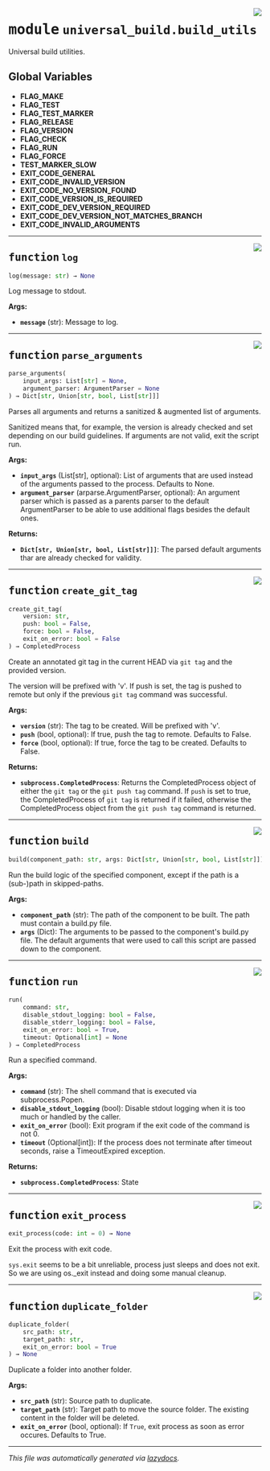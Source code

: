 <!-- markdownlint-disable -->

<a href="https://github.com/ml-tooling/universal-build/blob/main/src/universal_build/build_utils.py#L0"><img align="right" style="float:right;" src="https://img.shields.io/badge/-source-cccccc?style=flat-square"></a>

# <kbd>module</kbd> `universal_build.build_utils`
Universal build utilities. 

**Global Variables**
---------------
- **FLAG_MAKE**
- **FLAG_TEST**
- **FLAG_TEST_MARKER**
- **FLAG_RELEASE**
- **FLAG_VERSION**
- **FLAG_CHECK**
- **FLAG_RUN**
- **FLAG_FORCE**
- **TEST_MARKER_SLOW**
- **EXIT_CODE_GENERAL**
- **EXIT_CODE_INVALID_VERSION**
- **EXIT_CODE_NO_VERSION_FOUND**
- **EXIT_CODE_VERSION_IS_REQUIRED**
- **EXIT_CODE_DEV_VERSION_REQUIRED**
- **EXIT_CODE_DEV_VERSION_NOT_MATCHES_BRANCH**
- **EXIT_CODE_INVALID_ARGUMENTS**

---

<a href="https://github.com/ml-tooling/universal-build/blob/main/src/universal_build/build_utils.py#L80"><img align="right" style="float:right;" src="https://img.shields.io/badge/-source-cccccc?style=flat-square"></a>

## <kbd>function</kbd> `log`

```python
log(message: str) → None
```

Log message to stdout. 



**Args:**
 
 - <b>`message`</b> (str):  Message to log. 


---

<a href="https://github.com/ml-tooling/universal-build/blob/main/src/universal_build/build_utils.py#L89"><img align="right" style="float:right;" src="https://img.shields.io/badge/-source-cccccc?style=flat-square"></a>

## <kbd>function</kbd> `parse_arguments`

```python
parse_arguments(
    input_args: List[str] = None,
    argument_parser: ArgumentParser = None
) → Dict[str, Union[str, bool, List[str]]]
```

Parses all arguments and returns a sanitized & augmented list of arguments. 

Sanitized means that, for example, the version is already checked and set depending on our build guidelines. If arguments are not valid, exit the script run. 



**Args:**
 
 - <b>`input_args`</b> (List[str], optional):  List of arguments that are used instead of the arguments passed to the process. Defaults to None. 
 - <b>`argument_parser`</b> (arparse.ArgumentParser, optional):  An argument parser which is passed as a parents parser to the default ArgumentParser to be able to use additional flags besides the default ones. 



**Returns:**
 
 - <b>`Dict[str, Union[str, bool, List[str]]]`</b>:  The parsed default arguments thar are already checked for validity. 


---

<a href="https://github.com/ml-tooling/universal-build/blob/main/src/universal_build/build_utils.py#L221"><img align="right" style="float:right;" src="https://img.shields.io/badge/-source-cccccc?style=flat-square"></a>

## <kbd>function</kbd> `create_git_tag`

```python
create_git_tag(
    version: str,
    push: bool = False,
    force: bool = False,
    exit_on_error: bool = False
) → CompletedProcess
```

Create an annotated git tag in the current HEAD via `git tag` and the provided version. 

The version will be prefixed with 'v'. If push is set, the tag is pushed to remote but only if the previous `git tag` command was successful. 



**Args:**
 
 - <b>`version`</b> (str):  The tag to be created. Will be prefixed with 'v'. 
 - <b>`push`</b> (bool, optional):  If true, push the tag to remote. Defaults to False. 
 - <b>`force`</b> (bool, optional):  If true, force the tag to be created. Defaults to False. 



**Returns:**
 
 - <b>`subprocess.CompletedProcess`</b>:  Returns the CompletedProcess object of either the `git tag` or the `git push tag` command. If `push` is set to true, the CompletedProcess of `git tag` is returned if it failed, otherwise the CompletedProcess object from the `git push tag` command is returned. 


---

<a href="https://github.com/ml-tooling/universal-build/blob/main/src/universal_build/build_utils.py#L257"><img align="right" style="float:right;" src="https://img.shields.io/badge/-source-cccccc?style=flat-square"></a>

## <kbd>function</kbd> `build`

```python
build(component_path: str, args: Dict[str, Union[str, bool, List[str]]]) → None
```

Run the build logic of the specified component, except if the path is a (sub-)path in skipped-paths. 



**Args:**
 
 - <b>`component_path`</b> (str):  The path of the component to be built. The path must contain a build.py file. 
 - <b>`args`</b> (Dict):  The arguments to be passed to the component's build.py file. The default arguments that were used to call this  script are passed down to the component. 


---

<a href="https://github.com/ml-tooling/universal-build/blob/main/src/universal_build/build_utils.py#L279"><img align="right" style="float:right;" src="https://img.shields.io/badge/-source-cccccc?style=flat-square"></a>

## <kbd>function</kbd> `run`

```python
run(
    command: str,
    disable_stdout_logging: bool = False,
    disable_stderr_logging: bool = False,
    exit_on_error: bool = True,
    timeout: Optional[int] = None
) → CompletedProcess
```

Run a specified command. 



**Args:**
 
 - <b>`command`</b> (str):  The shell command that is executed via subprocess.Popen. 
 - <b>`disable_stdout_logging`</b> (bool):  Disable stdout logging when it is too much or handled by the caller. 
 - <b>`exit_on_error`</b> (bool):  Exit program if the exit code of the command is not 0. 
 - <b>`timeout`</b> (Optional[int]):  If the process does not terminate after timeout seconds, raise a TimeoutExpired exception. 



**Returns:**
 
 - <b>`subprocess.CompletedProcess`</b>:  State 


---

<a href="https://github.com/ml-tooling/universal-build/blob/main/src/universal_build/build_utils.py#L338"><img align="right" style="float:right;" src="https://img.shields.io/badge/-source-cccccc?style=flat-square"></a>

## <kbd>function</kbd> `exit_process`

```python
exit_process(code: int = 0) → None
```

Exit the process with exit code. 

`sys.exit` seems to be a bit unreliable, process just sleeps and does not exit. So we are using os._exit instead and doing some manual cleanup. 


---

<a href="https://github.com/ml-tooling/universal-build/blob/main/src/universal_build/build_utils.py#L353"><img align="right" style="float:right;" src="https://img.shields.io/badge/-source-cccccc?style=flat-square"></a>

## <kbd>function</kbd> `duplicate_folder`

```python
duplicate_folder(
    src_path: str,
    target_path: str,
    exit_on_error: bool = True
) → None
```

Duplicate a folder into another folder. 



**Args:**
 
 - <b>`src_path`</b> (str):  Source path to duplicate. 
 - <b>`target_path`</b> (str):  Target path to move the source folder.  The existing content in the folder will be deleted. 
 - <b>`exit_on_error`</b> (bool, optional):  If `True`, exit process as soon as error occures. Defaults to True. 




---

_This file was automatically generated via [lazydocs](https://github.com/ml-tooling/lazydocs)._
